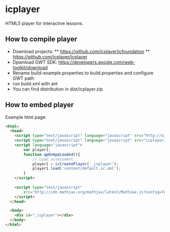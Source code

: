 # icplayer

HTML5 player for interactive lessons.


## How to compile player

* Download projects:
** https://github.com/icplayer/icfoundation
** https://github.com/icplayer/icplayer
* Dpwnload GWT SDK: https://developers.google.com/web-toolkit/download
* Rename build-example.properties to build.properties and configure GWT path
* run build.xml with ant
* You can find distribution in dist/icplayer.zip


## How to embed player

Example html page:

```html
<html>
  <head>
    <script type="text/javascript" language="javascript" src="http://ajax.googleapis.com/ajax/libs/jquery/1.7.1/jquery.min.js"></script>
    <script type="text/javascript" language="javascript" src="icplayer/icplayer.nocache.js"></script>
    <script language="javascript">
		var player1;
      	function qpOnAppLoaded(){
	        // Load assessment
    	    player1 = icCreatePlayer('_icplayer');
        	player1.load('content/default.ic.xml');
      	}
    </script>
    
    <script type="text/javascript" 
  		src="http://cdn.mathjax.org/mathjax/latest/MathJax.js?config=TeX-AMS-MML_HTMLorMML">
	</script>
  </head>

  <body>
	<div id="_icplayer"></div>
  </body>
</html>
```
